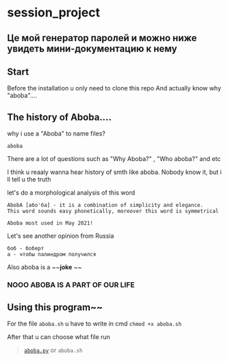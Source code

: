 # session_project
## Це мой генератор паролей и можно ниже увидеть мини-документацию к нему

## Start

Before the installation u only need to clone this repo 
And actually know why "aboba"....


## The history of Aboba....

why i use a "Aboba" to name files?

```
aboba
```
There are a lot of questions such as "Why Aboba?" , "Who aboba?" and etc

I think u reaaly wanna hear history of smth like aboba. Nobody know it, but i ll tell u the truth

let's do a morphological analysis of this word
```
AbobA [або'ба] - it is a combination of simplicity and elegance. 
This word sounds easy phonetically, moreover this word is symmetrical
```

`Aboba most used in May 2021!`

Let's see another opinion from Russia
```а - андреевич
боб - боберт
а - чтобы палиндром получился
```
Also aboba is a ~~__joke__ ~~ 

### NOOO ABOBA IS A PART OF OUR LIFE

## Using this program~~

For the file `aboba.sh` u have to write in cmd `chmod +x aboba.sh`

After that u can choose what file run 
>[`aboba.py`](http://sabaka.net)
>or `aboba.sh`
